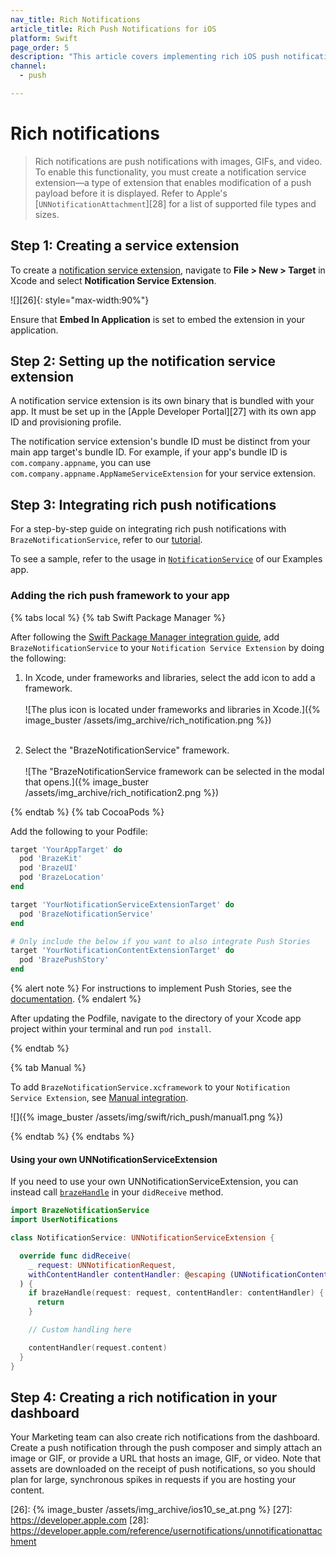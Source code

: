 ```yaml
---
nav_title: Rich Notifications
article_title: Rich Push Notifications for iOS
platform: Swift
page_order: 5
description: "This article covers implementing rich iOS push notifications for the Swift SDK."
channel:
  - push

---
```


# Rich notifications

> Rich notifications are push notifications with images, GIFs, and video. To enable this functionality, you must create a notification service extension&mdash;a type of extension that enables modification of a push payload before it is displayed. Refer to Apple's [`UNNotificationAttachment`][28] for a list of supported file types and sizes.

## Step 1: Creating a service extension

To create a [notification service extension][23], navigate to **File > New > Target** in Xcode and select **Notification Service Extension**.

![][26]{: style="max-width:90%"}

Ensure that **Embed In Application** is set to embed the extension in your application.

## Step 2: Setting up the notification service extension

A notification service extension is its own binary that is bundled with your app. It must be set up in the [Apple Developer Portal][27] with its own app ID and provisioning profile.

The notification service extension's bundle ID must be distinct from your main app target's bundle ID. For example, if your app's bundle ID is `com.company.appname`, you can use `com.company.appname.AppNameServiceExtension` for your service extension.

## Step 3: Integrating rich push notifications

For a step-by-step guide on integrating rich push notifications with `BrazeNotificationService`, refer to our [tutorial](https://braze-inc.github.io/braze-swift-sdk/tutorials/braze/b2-rich-push-notifications).

To see a sample, refer to the usage in [`NotificationService`][1] of our Examples app.

### Adding the rich push framework to your app

{% tabs local %}
{% tab Swift Package Manager %}

After following the [Swift Package Manager integration guide]({{site.baseurl}}/developer_guide/platform_integration_guides/swift/initial_sdk_setup/installation_methods/swift_package_manager/), add `BrazeNotificationService` to your `Notification Service Extension` by doing the following:

1. In Xcode, under frameworks and libraries, select the <i class="fas fa-plus"></i> add icon to add a framework. <br><br>![The plus icon is located under frameworks and libraries in Xcode.]({% image_buster /assets/img_archive/rich_notification.png %})<br><br>

2. Select the "BrazeNotificationService" framework. <br><br>![The "BrazeNotificationService framework can be selected in the modal that opens.]({% image_buster /assets/img_archive/rich_notification2.png %})

{% endtab %}
{% tab CocoaPods %}

Add the following to your Podfile:

```ruby
target 'YourAppTarget' do
  pod 'BrazeKit'
  pod 'BrazeUI'
  pod 'BrazeLocation'
end

target 'YourNotificationServiceExtensionTarget' do
  pod 'BrazeNotificationService'
end

# Only include the below if you want to also integrate Push Stories
target 'YourNotificationContentExtensionTarget' do
  pod 'BrazePushStory'
end
```
{% alert note %}
For instructions to implement Push Stories, see the [documentation]({{site.baseurl}}/developer_guide/platform_integration_guides/swift/push_notifications/push_story/?tab=swift%20package%20manager).
{% endalert %}

After updating the Podfile, navigate to the directory of your Xcode app project within your terminal and run `pod install`.

{% endtab %}

{% tab Manual %}

To add `BrazeNotificationService.xcframework` to your `Notification Service Extension`, see [Manual integration]({{site.baseurl}}/developer_guide/platform_integration_guides/swift/initial_sdk_setup/installation_methods/manual_integration/).

![]({% image_buster /assets/img/swift/rich_push/manual1.png %})

{% endtab %}
{% endtabs %}

#### Using your own UNNotificationServiceExtension
If you need to use your own UNNotificationServiceExtension, you can instead call [`brazeHandle`](https://braze-inc.github.io/braze-swift-sdk/documentation/brazenotificationservice/brazehandle(request:contenthandler:)) in your `didReceive` method.

```swift
import BrazeNotificationService
import UserNotifications

class NotificationService: UNNotificationServiceExtension {

  override func didReceive(
    _ request: UNNotificationRequest,
    withContentHandler contentHandler: @escaping (UNNotificationContent) -> Void
  ) {
    if brazeHandle(request: request, contentHandler: contentHandler) {
      return
    }

    // Custom handling here

    contentHandler(request.content)
  }
}
```

## Step 4: Creating a rich notification in your dashboard

Your Marketing team can also create rich notifications from the dashboard. Create a push notification through the push composer and simply attach an image or GIF, or provide a URL that hosts an image, GIF, or video. Note that assets are downloaded on the receipt of push notifications, so you should plan for large, synchronous spikes in requests if you are hosting your content.

[1]: https://github.com/braze-inc/braze-swift-sdk/blob/main/Examples/Swift/Sources/PushNotificationsServiceExtension/NotificationService.swift
[23]: https://developer.apple.com/reference/usernotifications/unnotificationserviceextension
[26]: {% image_buster /assets/img_archive/ios10_se_at.png %}
[27]: https://developer.apple.com
[28]: https://developer.apple.com/reference/usernotifications/unnotificationattachment
